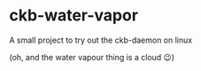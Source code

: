 # ckb-water-vapor
A small project to try out the ckb-daemon on linux

(oh, and the water vapour thing is a cloud :wink:)
